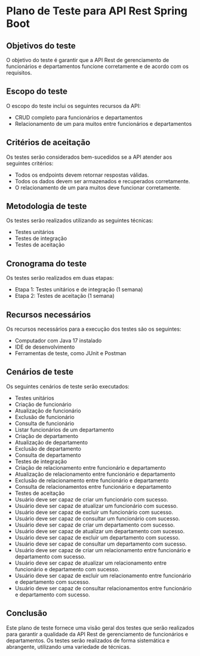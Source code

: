 # Plano de Teste para API Rest Spring Boot
## Objetivos do teste
O objetivo do teste é garantir que a API Rest de gerenciamento de funcionários e departamentos funcione corretamente e de acordo com os requisitos.

## Escopo do teste
O escopo do teste inclui os seguintes recursos da API:
- CRUD completo para funcionários e departamentos
- Relacionamento de um para muitos entre funcionários e departamentos

## Critérios de aceitação
Os testes serão considerados bem-sucedidos se a API atender aos seguintes critérios:
-   Todos os endpoints devem retornar respostas válidas.
-   Todos os dados devem ser armazenados e recuperados corretamente.
-   O relacionamento de um para muitos deve funcionar corretamente.

## Metodologia de teste
Os testes serão realizados utilizando as seguintes técnicas:
- Testes unitários
- Testes de integração
- Testes de aceitação

## Cronograma do teste
Os testes serão realizados em duas etapas:
- Etapa 1: Testes unitários e de integração (1 semana)
- Etapa 2: Testes de aceitação (1 semana)

## Recursos necessários
Os recursos necessários para a execução dos testes são os seguintes:
-   Computador com Java 17 instalado
-   IDE de desenvolvimento
-   Ferramentas de teste, como JUnit e Postman

## Cenários de teste
Os seguintes cenários de teste serão executados:
- Testes unitários
- Criação de funcionário
- Atualização de funcionário
- Exclusão de funcionário
- Consulta de funcionário
- Listar funcionários de um departamento
- Criação de departamento
 - Atualização de departamento
 - Exclusão de departamento
 - Consulta de departamento
 - Testes de integração
 - Criação de relacionamento entre funcionário e departamento
 - Atualização de relacionamento entre funcionário e departamento
 - Exclusão de relacionamento entre funcionário e departamento
 - Consulta de relacionamentos entre funcionário e departamento
 - Testes de aceitação
 - Usuário deve ser capaz de criar um funcionário com sucesso.
 - Usuário deve ser capaz de atualizar um funcionário com sucesso.
 - Usuário deve ser capaz de excluir um funcionário com sucesso.
 - Usuário deve ser capaz de consultar um funcionário com sucesso.
 - Usuário deve ser capaz de criar um departamento com sucesso.
 - Usuário deve ser capaz de atualizar um departamento com sucesso.
 - Usuário deve ser capaz de excluir um departamento com sucesso.
 - Usuário deve ser capaz de consultar um departamento com sucesso.
 - Usuário deve ser capaz de criar um relacionamento entre funcionário e departamento com sucesso.
 - Usuário deve ser capaz de atualizar um relacionamento entre funcionário e departamento com sucesso.
 - Usuário deve ser capaz de excluir um relacionamento entre funcionário e departamento com sucesso.
 - Usuário deve ser capaz de consultar relacionamentos entre funcionário e departamento com sucesso.

## Conclusão
Este plano de teste fornece uma visão geral dos testes que serão realizados para garantir a qualidade da API Rest de gerenciamento de funcionários e departamentos. Os testes serão realizados de forma sistemática e abrangente, utilizando uma variedade de técnicas.
